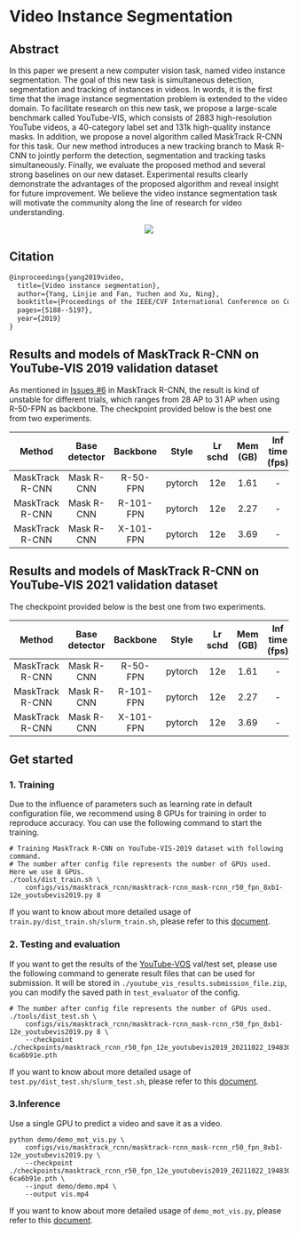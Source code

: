 # Video Instance Segmentation

## Abstract

<!-- [ABSTRACT] -->

In this paper we present a new computer vision task, named video instance segmentation. The goal of this new task is simultaneous detection, segmentation and tracking of instances in videos. In words, it is the first time that the image instance segmentation problem is extended to the video domain. To facilitate research on this new task, we propose a large-scale benchmark called YouTube-VIS, which consists of 2883 high-resolution YouTube videos, a 40-category label set and 131k high-quality instance masks. In addition, we propose a novel algorithm called MaskTrack R-CNN for this task. Our new method introduces a new tracking branch to Mask R-CNN to jointly perform the detection, segmentation and tracking tasks simultaneously. Finally, we evaluate the proposed method and several strong baselines on our new dataset. Experimental results clearly demonstrate the advantages of the proposed algorithm and reveal insight for future improvement. We believe the video instance segmentation task will motivate the community along the line of research for video understanding.

<!-- [IMAGE] -->

<div align="center">
  <img src="https://user-images.githubusercontent.com/34888372/142986554-4f6a2630-92bc-43b4-8509-5173be00402d.png"/>
</div>

## Citation

<!-- [ALGORITHM] -->

```latex
@inproceedings{yang2019video,
  title={Video instance segmentation},
  author={Yang, Linjie and Fan, Yuchen and Xu, Ning},
  booktitle={Proceedings of the IEEE/CVF International Conference on Computer Vision},
  pages={5188--5197},
  year={2019}
}
```

## Results and models of MaskTrack R-CNN on YouTube-VIS 2019 validation dataset

As mentioned in [Issues #6](https://github.com/youtubevos/MaskTrackRCNN/issues/6#issuecomment-502503505) in MaskTrack R-CNN, the result is kind of unstable for different trials, which ranges from 28 AP to 31 AP when using R-50-FPN as backbone.
The checkpoint provided below is the best one from two experiments.

|     Method      | Base detector | Backbone  |  Style  | Lr schd | Mem (GB) | Inf time (fps) |  AP  |                                 Config                                 |                                                                                                                                                                                    Download                                                                                                                                                                                    |
| :-------------: | :-----------: | :-------: | :-----: | :-----: | :------: | :------------: | :--: | :--------------------------------------------------------------------: | :----------------------------------------------------------------------------------------------------------------------------------------------------------------------------------------------------------------------------------------------------------------------------------------------------------------------------------------------------------------------------: |
| MaskTrack R-CNN |  Mask R-CNN   | R-50-FPN  | pytorch |   12e   |   1.61   |       -        | 30.2 | [config](masktrack-rcnn_mask-rcnn_r50_fpn_8xb1-12e_youtubevis2019.py)  |   [model](https://download.openmmlab.sensetime.com/mmtracking/vis/masktrack_rcnn/masktrack_rcnn_r50_fpn_12e_youtubevis2019/masktrack_rcnn_r50_fpn_12e_youtubevis2019_20211022_194830-6ca6b91e.pth) \| [log](https://download.openmmlab.sensetime.com/mmtracking/vis/masktrack_rcnn/masktrack_rcnn_r50_fpn_12e_youtubevis2019/masktrack_rcnn_r50_fpn_12e_youtubevis2019_20211022_194830.log.json)   |
| MaskTrack R-CNN |  Mask R-CNN   | R-101-FPN | pytorch |   12e   |   2.27   |       -        | 32.2 | [config](masktrack-rcnn_mask-rcnn_r101_fpn_8xb1-12e_youtubevis2019.py) | [model](https://download.openmmlab.sensetime.com/mmtracking/vis/masktrack_rcnn/masktrack_rcnn_r101_fpn_12e_youtubevis2019/masktrack_rcnn_r101_fpn_12e_youtubevis2019_20211023_150038-454dc48b.pth) \| [log](https://download.openmmlab.sensetime.com/mmtracking/vis/masktrack_rcnn/masktrack_rcnn_r101_fpn_12e_youtubevis2019/masktrack_rcnn_r101_fpn_12e_youtubevis2019_20211023_150038.log.json) |
| MaskTrack R-CNN |  Mask R-CNN   | X-101-FPN | pytorch |   12e   |   3.69   |       -        | 34.7 | [config](masktrack-rcnn_mask-rcnn_x101_fpn_8xb1-12e_youtubevis2019.py) | [model](https://download.openmmlab.sensetime.com/mmtracking/vis/masktrack_rcnn/masktrack_rcnn_x101_fpn_12e_youtubevis2019/masktrack_rcnn_x101_fpn_12e_youtubevis2019_20211023_153205-fff7a102.pth) \| [log](https://download.openmmlab.sensetime.com/mmtracking/vis/masktrack_rcnn/masktrack_rcnn_x101_fpn_12e_youtubevis2019/masktrack_rcnn_x101_fpn_12e_youtubevis2019_20211023_153205.log.json) |

## Results and models of MaskTrack R-CNN on YouTube-VIS 2021 validation dataset

The checkpoint provided below is the best one from two experiments.

|     Method      | Base detector | Backbone  |  Style  | Lr schd | Mem (GB) | Inf time (fps) |  AP  |                                 Config                                 |                                                                                                                                                                                    Download                                                                                                                                                                                    |
| :-------------: | :-----------: | :-------: | :-----: | :-----: | :------: | :------------: | :--: | :--------------------------------------------------------------------: | :----------------------------------------------------------------------------------------------------------------------------------------------------------------------------------------------------------------------------------------------------------------------------------------------------------------------------------------------------------------------------: |
| MaskTrack R-CNN |  Mask R-CNN   | R-50-FPN  | pytorch |   12e   |   1.61   |       -        | 28.7 | [config](masktrack-rcnn_mask-rcnn_r50_fpn_8xb1-12e_youtubevis2021.py)  |   [model](https://download.openmmlab.sensetime.com/mmtracking/vis/masktrack_rcnn/masktrack_rcnn_r50_fpn_12e_youtubevis2021/masktrack_rcnn_r50_fpn_12e_youtubevis2021_20211026_044948-10da90d9.pth) \| [log](https://download.openmmlab.sensetime.com/mmtracking/vis/masktrack_rcnn/masktrack_rcnn_r50_fpn_12e_youtubevis2021/masktrack_rcnn_r50_fpn_12e_youtubevis2021_20211026_044948.log.json)   |
| MaskTrack R-CNN |  Mask R-CNN   | R-101-FPN | pytorch |   12e   |   2.27   |       -        | 31.3 | [config](masktrack-rcnn_mask-rcnn_r101_fpn_8xb1-12e_youtubevis2021.py) | [model](https://download.openmmlab.sensetime.com/mmtracking/vis/masktrack_rcnn/masktrack_rcnn_r101_fpn_12e_youtubevis2021/masktrack_rcnn_r101_fpn_12e_youtubevis2021_20211026_045509-3c49e4f3.pth) \| [log](https://download.openmmlab.sensetime.com/mmtracking/vis/masktrack_rcnn/masktrack_rcnn_r101_fpn_12e_youtubevis2021/masktrack_rcnn_r101_fpn_12e_youtubevis2021_20211026_045509.log.json) |
| MaskTrack R-CNN |  Mask R-CNN   | X-101-FPN | pytorch |   12e   |   3.69   |       -        | 33.5 | [config](masktrack-rcnn_mask-rcnn_x101_fpn_8xb1-12e_youtubevis2021.py) | [model](https://download.openmmlab.sensetime.com/mmtracking/vis/masktrack_rcnn/masktrack_rcnn_x101_fpn_12e_youtubevis2021/masktrack_rcnn_x101_fpn_12e_youtubevis2021_20211026_095943-90831df4.pth) \| [log](https://download.openmmlab.sensetime.com/mmtracking/vis/masktrack_rcnn/masktrack_rcnn_x101_fpn_12e_youtubevis2021/masktrack_rcnn_x101_fpn_12e_youtubevis2021_20211026_095943.log.json) |

## Get started

### 1. Training

Due to the influence of parameters such as learning rate in default configuration file, we recommend using 8 GPUs for training in order to reproduce accuracy. You can use the following command to start the training.

```shell
# Training MaskTrack R-CNN on YouTube-VIS-2019 dataset with following command.
# The number after config file represents the number of GPUs used. Here we use 8 GPUs.
./tools/dist_train.sh \
    configs/vis/masktrack_rcnn/masktrack-rcnn_mask-rcnn_r50_fpn_8xb1-12e_youtubevis2019.py 8
```

If you want to know about more detailed usage of `train.py/dist_train.sh/slurm_train.sh`, please refer to this [document](../../../docs/en/user_guides/4_train_test.md).

### 2. Testing and evaluation

If you want to get the results of the [YouTube-VOS](https://youtube-vos.org/dataset/vis/) val/test set, please use the following command to generate result files that can be used for submission. It will be stored in `./youtube_vis_results.submission_file.zip`, you can modify the saved path in `test_evaluator` of the config.

```shell
# The number after config file represents the number of GPUs used.
./tools/dist_test.sh \
    configs/vis/masktrack_rcnn/masktrack-rcnn_mask-rcnn_r50_fpn_8xb1-12e_youtubevis2019.py 8 \
    --checkpoint ./checkpoints/masktrack_rcnn_r50_fpn_12e_youtubevis2019_20211022_194830-6ca6b91e.pth
```

If you want to know about more detailed usage of `test.py/dist_test.sh/slurm_test.sh`, please refer to this [document](../../../docs/en/user_guides/4_train_test.md).

### 3.Inference

Use a single GPU to predict a video and save it as a video.

```shell
python demo/demo_mot_vis.py \
    configs/vis/masktrack_rcnn/masktrack-rcnn_mask-rcnn_r50_fpn_8xb1-12e_youtubevis2019.py \
    --checkpoint ./checkpoints/masktrack_rcnn_r50_fpn_12e_youtubevis2019_20211022_194830-6ca6b91e.pth \
    --input demo/demo.mp4 \
    --output vis.mp4
```

If you want to know about more detailed usage of `demo_mot_vis.py`, please refer to this [document](../../../docs/en/user_guides/3_inference.md).
